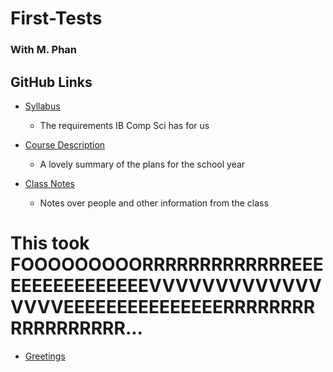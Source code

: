 # First-Tests
### With M. Phan

## GitHub Links
* [Syllabus](https://phanmad000.github.io/First-Tests/Syllabus) 
  * The requirements IB Comp Sci has for us

* [Course Description](https://phanmad000.github.io/First-Tests/Course-Description)
  * A lovely summary of the plans for the school year

* [Class Notes](https://phanmad000.github.io/ClassNotes_md/)
  * Notes over people and other information from the class

# This took FOOOOOOOOORRRRRRRRRRRRREEEEEEEEEEEEEEEEVVVVVVVVVVVVVVVVVEEEEEEEEEEEEEEERRRRRRRRRRRRRRRRRR...


* [Greetings](https://phanmad000.github.io/First-Tests/Greetings)
